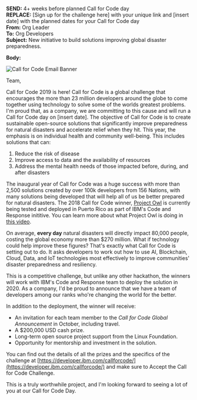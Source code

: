 **SEND:** 4+ weeks before planned Call for Code day  
**REPLACE:** [Sign up for the challenge here] with your unique link and [insert date] with the planned dates for your Call for Code day  
**From:** Org Leader  
**To:** Org Developers  
**Subject:** New initiative to build solutions improving global disaster preparedness.  

**Body:**

![Call for Code Email Banner](https://raw.githubusercontent.com/IBM/digital-call-kits/master/src/PUSH/CallforCodeEmailBanner.png)

Team,

Call for Code 2019 is here! Call for Code is a global challenge that encourages the more than 23 million developers around the globe to come together using technology to solve some of the worlds greatest problems. I'm proud that, as a company, we are committing to this cause and will run a Call for Code day on [insert date]. The objective of Call for Code is to create sustainable open-source solutions that significantly improve preparedness for natural disasters and accelerate relief when they hit. This year, the emphasis is on individual health and community well-being. This includes solutions that can:

1. Reduce the risk of disease
2. Improve access to data and the availability of resources
3. Address the mental health needs of those impacted before, during, and after disasters

The inaugural year of Call for Code was a huge success with more than 2,500 solutions created by over 100k developers from 156 Nations, with many solutions being developed that will help all of us be better prepared for natural disasters. The 2018 Call for Code winner, [Project Owl](https://www.bloomberg.com/news/articles/2019-05-06/ibm-backed-project-creates-wi-fi-network-for-natural-disasters) is currently being tested and deployed in Puerto Rico as part of IBM's Code and Response inititive. You can learn more about what Project Owl is doing in [this video](https://www.youtube.com/watch?v=d7aAdk87Yv8).

On average, **every day** natural disasters will directly impact 80,000 people, costing the global economy more than $270 million. What if technology could help improve these figures? That's exactly what Call for Code is setting out to do. It asks developers to work out how to use AI, Blockchain, Cloud, Data, and IoT technologies most effectively to improve communities' disaster preparedness and resiliency.

This is a competitive challenge, but unlike any other hackathon, the winners will work with IBM's Code and Response team to deploy the solution in 2020. As a company, I'd be proud to announce that we have a team of developers among our ranks who're changing the world for the better.

In addition to the deployment, the winner will receive:
* An invitation for each team member to the *Call for Code Global Announcement* in October, including travel.
* A $200,000 USD cash prize.
* Long-term open source project support from the Linux Foundation.
* Opportunity for mentorship and investment in the solution.

You can find out the details of all the prizes and the specifics of the challenge at [https://developer.ibm.com/callforcode/](https://developer.ibm.com/callforcode/) and make sure to Accept the Call for Code Challenge.

This is a truly worthwhile project, and I'm looking forward to seeing a lot of you at our Call for Code Day.
